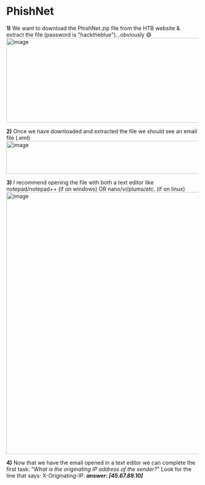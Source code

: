# **PhishNet**

**1)** We want to download the PhishNet.zip file from the HTB website & extract the file (password is "hacktheblue")...obviously 😄
<img width="1205" height="222" alt="image" src="https://github.com/user-attachments/assets/eafd8881-5aee-4039-a7ac-2ea4c509ced4" />


**2)** Once we have downloaded and extracted the file we should see an email file (.eml)
<img width="652" height="86" alt="image" src="https://github.com/user-attachments/assets/5139532c-90d5-43a7-aeb6-0d6e3cfbecd1" />

**3)** I recommend opening the file with both a text editor like notepad/notepad++ (if on windows) OR nano/vi/pluma/etc. (if on linux) 
<img width="970" height="686" alt="image" src="https://github.com/user-attachments/assets/4a9dee3b-1115-4a9b-b844-5cd31d9086c1" />

**4)** Now that we have the email opened in a text editor we can complete the first task: "*What is the originating IP address of the sender?*" 
Look for the line that says: X-Originating-IP: 
**_answer: [45.67.89.10]_**
